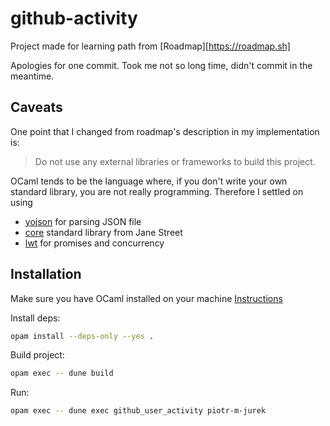 # github-activity

Project made for learning path from [Roadmap][https://roadmap.sh]

Apologies for one commit. Took me not so long time, didn't commit in the meantime.

## Caveats

One point that I changed from roadmap's description in my implementation is:

> Do not use any external libraries or frameworks to build this project.

OCaml tends to be the language where, if you don't write your own standard library, you are not really programming.
Therefore I settled on using
- [yojson](https://github.com/ocaml-community/yojson) for parsing JSON file
- [core](https://opensource.janestreet.com/core/) standard library from Jane Street
- [lwt](https://github.com/ocsigen/lwt) for promises and concurrency

## Installation

Make sure you have OCaml installed on your machine [Instructions](https://ocaml.org/install)

Install deps:
```sh
opam install --deps-only --yes .
```

Build project:

```sh
opam exec -- dune build
```

Run:
```sh
opam exec -- dune exec github_user_activity piotr-m-jurek
```

